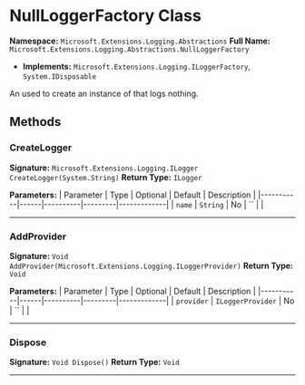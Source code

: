 # NullLoggerFactory Class

**Namespace:** `Microsoft.Extensions.Logging.Abstractions`
**Full Name:** `Microsoft.Extensions.Logging.Abstractions.NullLoggerFactory`
- **Implements:** `Microsoft.Extensions.Logging.ILoggerFactory`, `System.IDisposable`

An  used to create an instance of
             that logs nothing.

## Methods

### CreateLogger

**Signature:** `Microsoft.Extensions.Logging.ILogger CreateLogger(System.String)`
**Return Type:** `ILogger`

**Parameters:**
| Parameter | Type | Optional | Default | Description |
|-----------|------|----------|---------|-------------|
| `name` | `String` | No | `` |  |

---

### AddProvider

**Signature:** `Void AddProvider(Microsoft.Extensions.Logging.ILoggerProvider)`
**Return Type:** `Void`

**Parameters:**
| Parameter | Type | Optional | Default | Description |
|-----------|------|----------|---------|-------------|
| `provider` | `ILoggerProvider` | No | `` |  |

---

### Dispose

**Signature:** `Void Dispose()`
**Return Type:** `Void`

---
